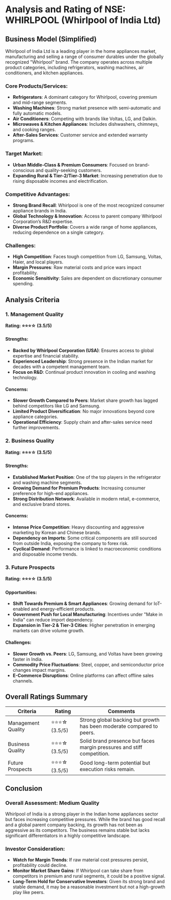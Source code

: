 # Analysis and Rating of NSE: WHIRLPOOL (Whirlpool of India Ltd)

## Business Model (Simplified)

Whirlpool of India Ltd is a leading player in the home appliances market, manufacturing and selling a range of consumer durables under the globally recognized "Whirlpool" brand. The company operates across multiple product categories, including refrigerators, washing machines, air conditioners, and kitchen appliances.

### Core Products/Services:
- **Refrigerators**: A dominant category for Whirlpool, covering premium and mid-range segments.
- **Washing Machines**: Strong market presence with semi-automatic and fully automatic models.
- **Air Conditioners**: Competing with brands like Voltas, LG, and Daikin.
- **Microwaves & Kitchen Appliances**: Includes dishwashers, chimneys, and cooking ranges.
- **After-Sales Services**: Customer service and extended warranty programs.

### Target Market:
- **Urban Middle-Class & Premium Consumers**: Focused on brand-conscious and quality-seeking customers.
- **Expanding Rural & Tier-2/Tier-3 Market**: Increasing penetration due to rising disposable incomes and electrification.

### Competitive Advantages:
- **Strong Brand Recall**: Whirlpool is one of the most recognized consumer appliance brands in India.
- **Global Technology & Innovation**: Access to parent company Whirlpool Corporation’s R&D expertise.
- **Diverse Product Portfolio**: Covers a wide range of home appliances, reducing dependence on a single category.

### Challenges:
- **High Competition**: Faces tough competition from LG, Samsung, Voltas, Haier, and local players.
- **Margin Pressures**: Raw material costs and price wars impact profitability.
- **Economic Sensitivity**: Sales are dependent on discretionary consumer spending.

## Analysis Criteria

### 1. Management Quality

**Rating: ⭐⭐⭐☆ (3.5/5)**

#### Strengths:
- **Backed by Whirlpool Corporation (USA)**: Ensures access to global expertise and financial stability.
- **Experienced Leadership**: Strong presence in the Indian market for decades with a competent management team.
- **Focus on R&D**: Continual product innovation in cooling and washing technology.

#### Concerns:
- **Slower Growth Compared to Peers**: Market share growth has lagged behind competitors like LG and Samsung.
- **Limited Product Diversification**: No major innovations beyond core appliance categories.
- **Operational Efficiency**: Supply chain and after-sales service need further improvements.

### 2. Business Quality

**Rating: ⭐⭐⭐☆ (3.5/5)**

#### Strengths:
- **Established Market Position**: One of the top players in the refrigerator and washing machine segments.
- **Growing Demand for Premium Products**: Increasing consumer preference for high-end appliances.
- **Strong Distribution Network**: Available in modern retail, e-commerce, and exclusive brand stores.

#### Concerns:
- **Intense Price Competition**: Heavy discounting and aggressive marketing by Korean and Chinese brands.
- **Dependency on Imports**: Some critical components are still sourced from outside India, exposing the company to forex risk.
- **Cyclical Demand**: Performance is linked to macroeconomic conditions and disposable income trends.

### 3. Future Prospects

**Rating: ⭐⭐⭐☆ (3.5/5)**

#### Opportunities:
- **Shift Towards Premium & Smart Appliances**: Growing demand for IoT-enabled and energy-efficient products.
- **Government Push for Local Manufacturing**: Incentives under "Make in India" can reduce import dependency.
- **Expansion in Tier-2 & Tier-3 Cities**: Higher penetration in emerging markets can drive volume growth.

#### Challenges:
- **Slower Growth vs. Peers**: LG, Samsung, and Voltas have been growing faster in India.
- **Commodity Price Fluctuations**: Steel, copper, and semiconductor price changes impact margins.
- **E-Commerce Disruptions**: Online platforms can affect offline sales channels.

## Overall Ratings Summary

| Criteria            | Rating        | Comments                                                                                   |
|---------------------|---------------|--------------------------------------------------------------------------------------------|
| Management Quality  | ⭐⭐⭐☆ (3.5/5)  | Strong global backing but growth has been moderate compared to peers.                      |
| Business Quality    | ⭐⭐⭐☆ (3.5/5)  | Solid brand presence but faces margin pressures and stiff competition.                      |
| Future Prospects    | ⭐⭐⭐☆ (3.5/5)  | Good long-term potential but execution risks remain.                                       |

## Conclusion

### Overall Assessment: **Medium Quality**

Whirlpool of India is a strong player in the Indian home appliances sector but faces increasing competitive pressures. While the brand has good recall and a global parent company backing, its growth has not been as aggressive as its competitors. The business remains stable but lacks significant differentiators in a highly competitive landscape.

### Investor Consideration:

- **Watch for Margin Trends**: If raw material cost pressures persist, profitability could decline.
- **Monitor Market Share Gains**: If Whirlpool can take share from competitors in premium and rural segments, it could be a positive signal.
- **Long-Term Hold for Conservative Investors**: Given its strong brand and stable demand, it may be a reasonable investment but not a high-growth play like peers.
